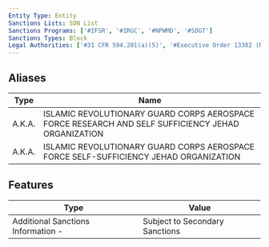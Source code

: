 ```yaml
---
Entity Type: Entity
Sanctions Lists: SDN List
Sanctions Programs: ['#IFSR', '#IRGC', '#NPWMD', '#SDGT']
Sanctions Types: Block
Legal Authorities: ['#31 CFR 594.201(a)(5)', '#Executive Order 13382 (Non-proliferation)']
---
```


## Aliases
| Type  | Name      | 
|-------|-----------|
| A.K.A. | ISLAMIC REVOLUTIONARY GUARD CORPS AEROSPACE FORCE RESEARCH AND SELF SUFFICIENCY JEHAD ORGANIZATION |
| A.K.A. | ISLAMIC REVOLUTIONARY GUARD CORPS AEROSPACE FORCE SELF-SUFFICIENCY JEHAD ORGANIZATION |

## Features
| Type  | Value      |
|-------|------------|
| Additional Sanctions Information - | Subject to Secondary Sanctions |
